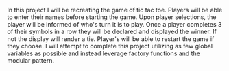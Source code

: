 In this project I will be recreating the game of tic tac toe.  Players will be able to enter their names before starting the game.  Upon player selections, the player will be informed of who's turn it is to play.  Once a player completes 3 of their symbols in a row they will be declared and displayed the winner.  If not the display will render a tie.  Player's will be able to restart the game if they choose.  I will attempt to complete this project utilizing as few global variables as possible and instead leverage factory functions and the modular pattern.